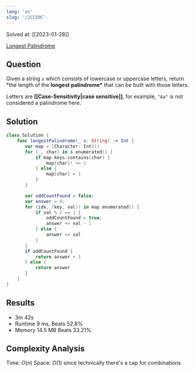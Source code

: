 ```yaml
---
lang: 'en'
slug: '/2CCD0C'
---
```


Solved at: [[2023-01-28]]

[Longest Palindrome](https://leetcode.com/problems/longest-palindrome)

## Question

Given a string `s` which consists of lowercase or uppercase letters, return \*the length of the **longest palindrome\*** that can be built with those letters.

Letters are **[[Case-Sensitivity|case sensitive]]**, for example, `"Aa"` is not considered a palindrome here.

## Solution

```swift
class Solution {
    func longestPalindrome(_ s: String) -> Int {
       var map = [Character: Int]()
       for (_, char) in s.enumerated() {
           if map.keys.contains(char) {
               map[char]! += 1
           } else {
               map[char] = 1
           }
       }

       var oddCountFound = false;
       var answer = 0;
       for (idx, (key, val)) in map.enumerated() {
           if val % 2 == 1 {
               oddCountFound = true;
               answer += val - 1
           } else {
               answer += val
           }
       }
       if oddCountFound {
           return answer + 1
       } else {
           return answer
       }
    }
}
```

## Results

- 3m 42s
- Runtime 9 ms, Beats 52.8%
- Memory 14.5 MB Beats 33.21%

## Complexity Analysis

Time: $O(n)$
Space: $O(1)$ since technically there's a cap for combinations
